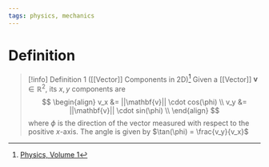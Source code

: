 ```yaml
---
tags: physics, mechanics
---
```


# Definition

> [!info] Definition 1 ([[Vector]] Components in 2D)[^1]
> Given a [[Vector]] $\mathbf{v} \in \mathbb{R}^2$, its $x, y$ components are
> $$
> \begin{align}
> v_x &= ||\mathbf{v}|| \cdot cos(\phi) \\
> v_y &= ||\mathbf{v}|| \cdot sin(\phi) \\
> \end{align}
> $$
> where $\phi$ is the direction of the vector measured with respect to the positive $x$-axis.
> The angle is given by $\tan(\phi) = \frac{v_y}{v_x}$

[^1]: [Physics, Volume 1](zotero://open-pdf/library/items/5QBK4P96?page=30)
